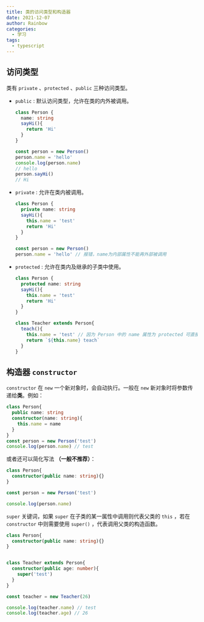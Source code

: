 ```yaml
---
title: 类的访问类型和构造器
date: 2021-12-07
author: Rainbow
categories:
  - 学习
tags:
  - typescript
---
```


## 访问类型

类有 `private` 、`protected` 、`public` 三种访问类型。

- `public` : 默认访问类型，允许在类的内外被调用。

  ```typescript
  class Person {
    name: string
    sayHi(){
      return 'Hi'
    }
  }
  
  const person = new Person()
  person.name = 'hello'
  console.log(person.name)
  // hello
  person.sayHi()
  // Hi
  ```

- `private` : 允许在类内被调用。

  ```typescript
  class Person {
    private name: string
    sayHi(){
      this.name = 'test'
      return 'Hi'
    }
  }
  
  const person = new Person()
  person.name = 'hello' // 报错，name为内部属性不能再外部被调用
  ```

  

- `protected` : 允许在类内及继承的子类中使用。

  ```typescript
  class Person {
    protected name: string
    sayHi(){
      this.name = 'test'
      return 'Hi'
    }
  }
  
  class Teacher extends Person{
    teach(){
      this.name = 'test' // 因为 Person 中的 name 属性为 protected 可直接 this.name 调用 
      return `${this.name} teach`
    }
  }
  ```

  

## 构造器 `constructor`

`constructor` 在 `new` 一个新对象时，会自动执行。一般在  `new` 新对象时将参数传递给**类**。例如：

```typescript
class Person{
  public name: string
  constructor(name: string){
    this.name = name
  }
}
const person = new Person('test')
console.log(person.name) // test
```

或者还可以简化写法 **（一般不推荐）**：

```typescript
class Person{
  constructor(public name: string){}
}

const person = new Person('test')

console.log(person.name)
```

`super` 关键词，如果 `super` 在子类的某一属性中调用则代表父类的 `this` ，若在  `constructor` 中则需要使用 `super()` ，代表调用父类的构造函数。

```typescript
class Person{
  constructor(public name: string){}
}


class Teacher extends Person{
  constructor(public age: number){
    super('test')
  }
}

const teacher = new Teacher(26)

console.log(teacher.name) // test
console.log(teacher.age) // 26
```

